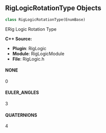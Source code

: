 ## RigLogicRotationType Objects

```python
class RigLogicRotationType(EnumBase)
```

ERig Logic Rotation Type

**C++ Source:**

- **Plugin**: RigLogic
- **Module**: RigLogicModule
- **File**: RigLogic.h

<a id="unreal.RigLogicRotationType.NONE"></a>

#### NONE

0

<a id="unreal.RigLogicRotationType.EULER_ANGLES"></a>

#### EULER_ANGLES

3

<a id="unreal.RigLogicRotationType.QUATERNIONS"></a>

#### QUATERNIONS

4

<a id="unreal.RigLogicRotationOrder"></a>